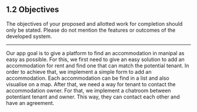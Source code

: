 ## 1.2 Objectives

The objectives of your proposed and allotted work for completion should only be
stated. Please do not mention the features or outcomes of the developed system.

---

Our app goal is to give a platform to find an accommodation in manipal as easy as possible. For this, we first need to give an easy solution to add an accommodation for rent and find one that can match the potential tenant. In order to achieve that, we implement a simple form to add an accommodation. Each accommodation can be find in a list and also visualise on a map. 
After that, we need a way for tenant to contact the accommodation owner. For that, we implement a chatroom between potentiant tenant and owner. This way, they can contact each other and have an agreement.
 
